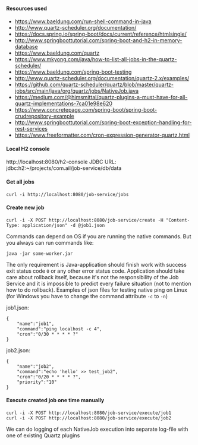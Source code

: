 #### Resources used
* https://www.baeldung.com/run-shell-command-in-java
* http://www.quartz-scheduler.org/documentation/
* https://docs.spring.io/spring-boot/docs/current/reference/htmlsingle/
* http://www.springboottutorial.com/spring-boot-and-h2-in-memory-database
* https://www.baeldung.com/quartz
* https://www.mkyong.com/java/how-to-list-all-jobs-in-the-quartz-scheduler/
* https://www.baeldung.com/spring-boot-testing
* http://www.quartz-scheduler.org/documentation/quartz-2.x/examples/
* https://github.com/quartz-scheduler/quartz/blob/master/quartz-jobs/src/main/java/org/quartz/jobs/NativeJob.java
* https://medium.com/@himsmittal/quartz-plugins-a-must-have-for-all-quartz-implementations-7ca01e98e620
* https://www.concretepage.com/spring-boot/spring-boot-crudrepository-example
* http://www.springboottutorial.com/spring-boot-exception-handling-for-rest-services
* https://www.freeformatter.com/cron-expression-generator-quartz.html

#### Local H2 console
http://localhost:8080/h2-console
JDBC URL: jdbc:h2:~/projects/com.ail/job-service/db/data

#### Get all jobs

```
curl -i http://localhost:8080/job-service/jobs
```

#### Create new job

```
curl -i -X POST http://localhost:8080/job-service/create -H "Content-Type: application/json" -d @job1.json
```

Commands can depend on OS if you are running the native commands. But you always can run commands like:

```
java -jar some-worker.jar
```
The only requirement is Java-application should finish work with success exit status code ```0``` or
any other error status code.
Application should take care about rollback itself, because it's not the responsibility of the Job Service
and it is impossible to predict every failure situation (not to mention how to do rollback).
Examples of json files for testing native ping on Linux (for Windows you have to change the command attribute
```-c``` to ```-n```)

job1.json:
```
{
	"name":"job1",
	"command":"ping localhost -c 4",
	"cron":"0/30 * * * * ?"
}
```

job2.json:
```
{
	"name":"job2",
	"command":"echo 'hello' >> test_job2",
	"cron":"0/20 * * * * ?",
	"priority":"10"
}
```

#### Execute created job one time manually

```
curl -i -X POST http://localhost:8080/job-service/execute/job1
curl -i -X POST http://localhost:8080/job-service/execute/job2
```

We can do logging of each NativeJob execution into separate log-file with one of existing Quartz plugins
